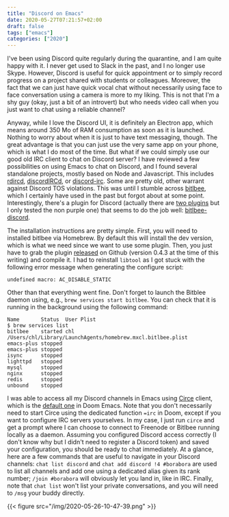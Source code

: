 ```yaml
---
title: "Discord on Emacs"
date: 2020-05-27T07:21:57+02:00
draft: false
tags: ["emacs"]
categories: ["2020"]
---
```


I've been using Discord quite regularly during the quarantine, and I am quite happy with it. I never get used to Slack in the past, and I no longer use Skype. However, Discord is useful for quick appointment or to simply record progress on a project shared with students or colleagues. Moreover, the fact that we can just have quick vocal chat without necessarily using face to face conversation using a camera is more to my liking. This is not that I'm a shy guy (okay, just a bit of an introvert) but who needs video call when you just want to chat using a reliable channel?

Anyway, while I love the Discord UI, it is definitely an Electron app, which means around 350 Mo of RAM consumption as soon as it is launched. Nothing to worry about when it is just to have text messaging, though. The great advantage is that you can just use the very same app on your phone, which is what I do most of the time. But what if we could simply use our good old IRC client to chat on Discord server? I have reviewed a few possibilities on using Emacs to chat on Discord, and I found several standalone projects, mostly based on Node and Javascript. This includes [rdircd](https://github.com/mk-fg/reliable-discord-client-irc-daemon), [discordIRCd](https://github.com/creesch/discordIRCd), or [discord-irc](https://github.com/reactiflux/discord-irc). Some are pretty old, other warrant against Discord TOS violations. This was until I stumble across [bitlbee](https://www.bitlbee.org/main.php/news.r.html), which I certainly have used in the past but forgot about at some point. Interestingly, there's a plugin for Discord (actually there are [two plugins](https://wiki.bitlbee.org) but I only tested the non purple one) that seems to do the job well: [bitlbee-discord](https://github.com/sm00th/bitlbee-discord/).

The installation instructions are pretty simple. First, you will need to installed bitlbee via Homebrew. By default this will install the dev version, which is what we need since we want to use some plugin. Then, you just have to grab the plugin [released](https://github.com/sm00th/bitlbee-discord/releases) on Github (version 0.4.3 at the time of this writing) and compile it. I had to reinstall `libtool` as I got stuck with the following error message when generating the configure script:

```shell
undefined macro: AC_DISABLE_STATIC
```

Other than that everything went fine. Don't forget to launch the Bitblee daemon using, e.g., `brew services start bitlbee`. You can check that it is running in the background using the following command:

```shell
Name       Status  User Plist
$ brew services list
bitlbee    started chl  /Users/chl/Library/LaunchAgents/homebrew.mxcl.bitlbee.plist
emacs-plus stopped
emacs-plus stopped
isync      stopped
lighttpd   stopped
mysql      stopped
nginx      stopped
redis      stopped
unbound    stopped
```

I was able to access all my Discord channels in Emacs using [Circe](https://github.com/jorgenschaefer/circe) client, which is the [default one](https://github.com/hlissner/doom-emacs/tree/develop/modules/app/irc) in Doom Emacs. Note that you don't necessarily need to start Circe using the dedicated function `=irc` in Doom, except if you want to configure IRC servers yourselves. In my case, I just run `circe` and get a prompt where I can choose to connect to Freenode or Bitlbee running locally as a daemon. Assuming you configured Discord access correctly (I don't know why but I didn't need to register a Discord token) and saved your configuration, you should be ready to chat immediately. At a glance, here are a few commands that are useful to navigate in your Discord channels: `chat list discord` and `chat add discord !4 #borabora` are used to list all channels and add one using a dedicated alias given its rank number; `/join #borabora` will obviously let you land in, like in IRC. Finally, note that `chat list` won't list your private conversations, and you will need to `/msg` your buddy directly.

{{< figure src="/img/2020-05-26-10-47-39.png" >}}
